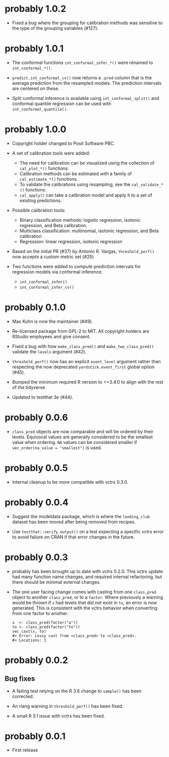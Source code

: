 # probably 1.0.2

* Fixed a bug where the grouping for calibration methods was sensitive to the type of the grouping variables (#127).

# probably 1.0.1

* The conformal functions `int_conformal_infer_*()` were renamed to `int_conformal_*()`.

* `predict.int_conformal_cv()` now returns a `.pred` column that is the average prediction from the resampled models. The prediction intervals are centered on these.

* Split conformal inference is available using `int_conformal_split()` and conformal quantile regression can be used with `int_conformal_quantile()`. 

# probably 1.0.0

* Copyright holder changed to Posit Software PBC.

* A set of calibration tools were added: 

  * The need for calibration can be visualized using the collection of `cal_plot_*()` functions.
  * Calibration methods can be estimated with a family of `cal_estimate_*()` functions.
  * To validate the calibrations using resampling, see the `cal_validate_*()` functions.
  * `cal_apply()` can take a calibration model and apply it to a set of existing predictions.
  
* Possible calibration tools:  

  * Binary classification methods: logistic regression, isotonic regression, and Beta calibration.
  * Multiclass classification: multinomial, isotonic regression, and Beta calibration
  * Regression: linear regression, isotonic regression

* Based on the initial PR (#37) by Antonio R. Vargas, `threshold_perf()` now accepts a custom metric set (#25)

* Two functions were added to compute prediction intervals for regression models via conformal inference: 

  * `int_conformal_infer()`
  * `int_conformal_infer_cv()`

# probably 0.1.0

* Max Kuhn is now the maintainer (#49).

* Re-licensed package from GPL-2 to MIT. All copyright holders are RStudio
  employees and give consent.

* Fixed a bug with how `make_class_pred()` and `make_two_class_pred()` validate
  the `levels` argument (#42).

* `threshold_perf()` now has an explicit `event_level` argument rather than
  respecting the now deprecated `yardstick.event_first` global option (#45).

* Bumped the minimum required R version to >=3.4.0 to align with the rest of the
  tidyverse.
  
* Updated to testthat 3e (#44).

# probably 0.0.6

* `class_pred` objects are now comparable and will be ordered by their levels.
  Equivocal values are generally considered to be the smallest value when
  ordering. `NA` values can be considered smaller if
  `vec_order(na_value = "smallest")` is used.

# probably 0.0.5

* Internal cleanup to be more compatible with vctrs 0.3.0.

# probably 0.0.4

* Suggest the modeldata package, which is where the `lending_club` dataset has been moved after being removed from recipes.

* Use `testthat::verify_output()` on a test expecting a specific vctrs error to avoid failure on CRAN if that error changes in the future.

# probably 0.0.3

* probably has been brought up to date with vctrs 0.2.0. This vctrs update had many function name changes, and required internal refactoring, but there should be minimal external changes.

* The one user facing change comes with casting from one `class_pred` object to another `class_pred`, or to a `factor`. Where previously a warning would be thrown if `x` had levels that did not exist in `to`, an error is now generated. This is consistent with the vctrs behavior when converting from one factor to another.

  ```
  x  <- class_pred(factor("a"))
  to <- class_pred(factor("to"))
  vec_cast(x, to)
  #> Error: Lossy cast from <class_pred> to <class_pred>.
  #> Locations: 1
  ```

# probably 0.0.2

## Bug fixes

* A failing test relying on the R 3.6 change to `sample()` has been corrected.

* An rlang warning in `threshold_perf()` has been fixed.

* A small R 3.1 issue with vctrs has been fixed.

# probably 0.0.1

* First release
